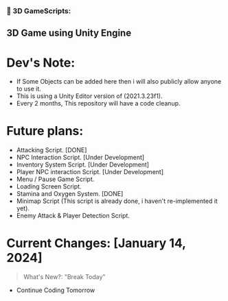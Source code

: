 ### 🔨 3D GameScripts:
3D Game using Unity Engine
---

<h1>Dev's Note:</h1>

- If Some Objects can be added here then i will also publicly allow anyone to use it.
- This is using a Unity Editor version of (2021.3.23f1).
- Every 2 months, This repository will have a code cleanup.

<h1>Future plans:</h1>

- Attacking Script. [DONE]
- NPC Interaction Script. [Under Development]
- Inventory System Script. [Under Development]
- Player NPC interaction Script. [Under Development]
- Menu / Pause Game Script.
- Loading Screen Script.
- Stamina and Oxygen System. [DONE]
- Minimap Script (This script is already done, i haven't re-implemented it yet).
- Enemy Attack & Player Detection Script.

<h1>Current Changes: [January 14, 2024]</h1>

> What's New?: "Break Today"
- Continue Coding Tomorrow
